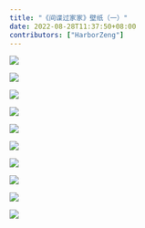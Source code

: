 ```yaml
---
title: "《间谍过家家》壁纸（一）"
date: 2022-08-28T11:37:50+08:00
contributors: ["HarborZeng"]
---
```


![](https://tellyouwhat-static-1251995834.cos.ap-chongqing.myqcloud.com/images/image-20220820215145452.png)

![](https://tellyouwhat-static-1251995834.cos.ap-chongqing.myqcloud.com/images/image-20220820215610755.png)

![](https://tellyouwhat-static-1251995834.cos.ap-chongqing.myqcloud.com/images/image-20220822225324270.png)

![](https://tellyouwhat-static-1251995834.cos.ap-chongqing.myqcloud.com/images/image-20220823224603246.png)

![](https://tellyouwhat-static-1251995834.cos.ap-chongqing.myqcloud.com/images/image-20220823230339379.png)

![](https://tellyouwhat-static-1251995834.cos.ap-chongqing.myqcloud.com/images/image-20220824231449457.png)

![](https://tellyouwhat-static-1251995834.cos.ap-chongqing.myqcloud.com/images/image-20220825212859818.png)

![](https://tellyouwhat-static-1251995834.cos.ap-chongqing.myqcloud.com/images/image-20220825213624033.png)

![](https://tellyouwhat-static-1251995834.cos.ap-chongqing.myqcloud.com/images/image-20220825214034450.png)

![](https://tellyouwhat-static-1251995834.cos.ap-chongqing.myqcloud.com/images/image-20220825214849640.png)

